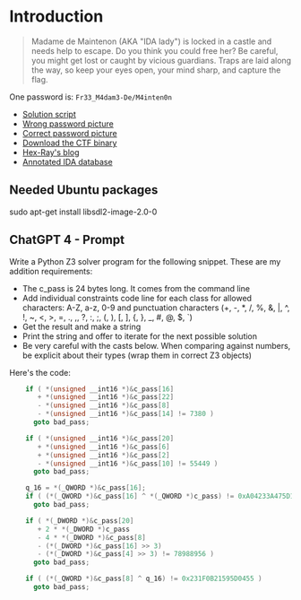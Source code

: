 # Introduction

>Madame de Maintenon (AKA "IDA lady") is locked in a castle and needs help to escape. Do you think you could free her? Be careful, you might get lost or caught by vicious guardians. Traps are laid along the way, so keep your eyes open, your mind sharp, and capture the flag.

One password is: `Fr33_M4dam3-De/M4inten0n`

- [Solution script](solution.py)
- [Wrong password picture](wrong.png)
- [Correct password picture](correct.png)
- [Download the CTF binary](free-madame-de-maintenon-challenge.zip)
- [Hex-Ray's blog](https://hex-rays.com/blog/free-madame-de-maintenon-ctf-challenge/)
- [Annotated IDA database](challenge.i64)

## Needed Ubuntu packages

sudo apt-get install libsdl2-image-2.0-0

## ChatGPT 4 - Prompt

Write a Python Z3 solver program for the following snippet. These are my addition requirements:

- The c_pass is 24 bytes long. It comes from the command line
- Add individual constraints code line for each class for allowed characters: A-Z, a-z, 0-9 and punctuation characters (+, -, *, /, %, &, |, ^, !, ~, <, >, =, ., ,, ?, :, ;, (, ), [, ], {, }, _, #, @, $, `)
- Get the result and make a string
- Print the string and offer to iterate for the next possible solution
- Be very careful with the casts below. When comparing against numbers, be explicit about their types (wrap them in correct Z3 objects)

Here's the code:

```c++
    if ( *(unsigned __int16 *)&c_pass[16]
       + *(unsigned __int16 *)&c_pass[22]
       - *(unsigned __int16 *)&c_pass[8]
       - *(unsigned __int16 *)&c_pass[14] != 7380 )
      goto bad_pass;

    if ( *(unsigned __int16 *)&c_pass[20]
       + *(unsigned __int16 *)&c_pass[6]
       + *(unsigned __int16 *)&c_pass[2]
       - *(unsigned __int16 *)&c_pass[10] != 55449 )
      goto bad_pass;

    q_16 = *(_QWORD *)&c_pass[16];
    if ( (*(_QWORD *)&c_pass[16] ^ *(_QWORD *)c_pass) != 0xA04233A475D1B72 )
      goto bad_pass;

    if ( *(_DWORD *)&c_pass[20]
       + 2 * *(_DWORD *)c_pass
       - 4 * *(_DWORD *)&c_pass[8]
       - (*(_DWORD *)&c_pass[16] >> 3)
       - (*(_DWORD *)&c_pass[4] >> 3) != 78988956 )
      goto bad_pass;

    if ( (*(_QWORD *)&c_pass[8] ^ q_16) != 0x231F0B21595D0455 )
      goto bad_pass;
```